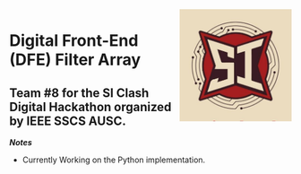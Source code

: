 <img src="./Pictures/SI_Clash_logo.jpeg" alt="Description" width="200" style="float: right; margin-left: 10px;" />

# Digital Front-End (DFE) Filter Array
## Team #8 for the SI Clash Digital Hackathon organized by IEEE SSCS AUSC.
***Notes***
- Currently Working on the Python implementation.
